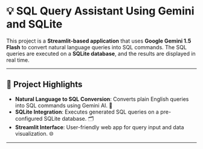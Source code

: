 # 💡 SQL Query Assistant Using Gemini and SQLite

This project is a **Streamlit-based application** that uses **Google Gemini 1.5 Flash** to convert natural language queries into SQL commands. The SQL queries are executed on a **SQLite database**, and the results are displayed in real time.

---

## 🌟 Project Highlights

- **Natural Language to SQL Conversion**: Converts plain English queries into SQL commands using Gemini AI. 🔄
- **SQLite Integration**: Executes generated SQL queries on a pre-configured SQLite database. 🗂️
- **Streamlit Interface**: User-friendly web app for query input and data visualization. 🌐

---

